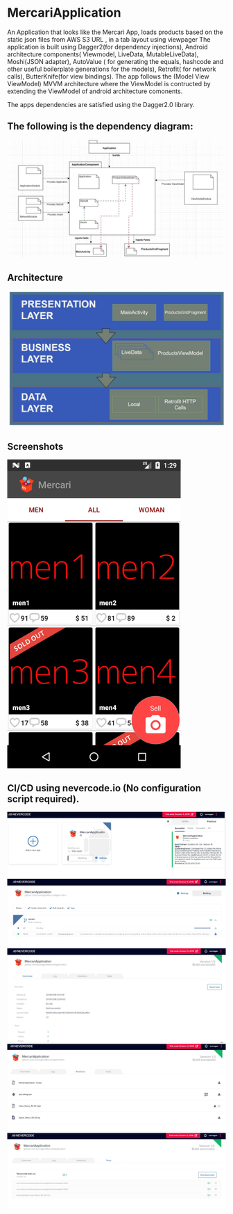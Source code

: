 # MercariApplication
An Application that looks like the Mercari App, loads products based on the static json files from AWS S3 URL , in a tab layout using viewpager
The application is built using Dagger2(for dependency injections), Android architecture components( Viewmodel, LiveData, MutableLiveData), Moshi(JSON adapter), AutoValue ( for generating the equals, hashcode and other useful boilerplate generations for the models), Retrofit( for network calls), ButterKnife(for view bindings).
The app follows the (Model View ViewModel) MVVM architecture where the ViewModel is contructed by extending the ViewModel of android architecture comonents.

The apps dependencies are satisfied using the Dagger2.0 library.

## The following is the dependency diagram:
![Dagger2 dependency diagram](./doc-img/Dagger2.JPG)

## Architecture
![App architecture diagram](./doc-img/architecture.JPG)

## Screenshots
<img src="./doc-img/device.png" width="400">

## CI/CD using nevercode.io (No configuration script required).
![nevercode.io 1](./doc-img/nevercode1.JPG)
![nevercode.io 2](./doc-img/nevercode2.JPG)
![nevercode.io 3](./doc-img/nevercode3.JPG)
![nevercode.io 4](./doc-img/nevercode4.JPG)
![nevercode.io 5](./doc-img/nevercode5.JPG)
